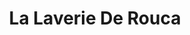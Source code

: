 ---
title: "La Laverie De Rouca"
url: /roquebrune-sur-argens/la-laverie-de-rouca/
shop: blanchisserie
---